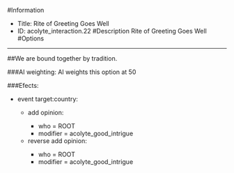 #Information
 - Title: Rite of Greeting Goes Well
 - ID: acolyte_interaction.22
#Description
Rite of Greeting Goes Well
#Options

___
##We are bound together by tradition.

###AI weighting:
AI weights this option at 50


###Efects:<ul><li>event target:country:</li><ul><li>add opinion:</li><ul><li>who = ROOT</li><li>modifier = acolyte_good_intrigue</li></ul><li>reverse add opinion:</li><ul><li>who = ROOT</li><li>modifier = acolyte_good_intrigue</li></ul></ul></ul>
